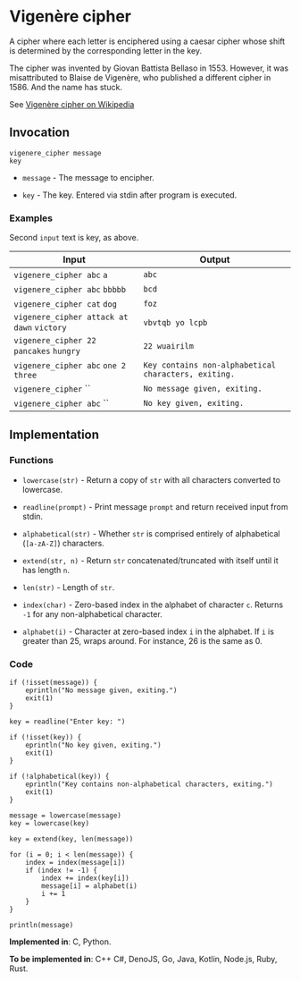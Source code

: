 # Vigenère cipher

A cipher where each letter is enciphered using a caesar cipher whose shift is determined by the corresponding letter in the key.

The cipher was invented by Giovan Battista Bellaso in 1553. However, it was misattributed to Blaise de Vigenère, who published a different cipher in 1586. And the name has stuck.

See [Vigenère cipher on Wikipedia](https://en.wikipedia.org/wiki/Vigen%C3%A8re_cipher)

## Invocation

`vigenere_cipher message`
<br>
`key`

- `message` - The message to encipher.

- `key` - The key. Entered via stdin after program is executed.

### Examples

Second `input` text is key, as above.

| Input                                      | Output                                               |
| ------------------------------------------ | ---------------------------------------------------- |
| `vigenere_cipher abc` `a`                  | `abc`                                                |
| `vigenere_cipher abc` `bbbbb`              | `bcd`                                                |
| `vigenere_cipher cat` `dog`                | `foz`                                                |
| `vigenere_cipher attack at dawn` `victory` | `vbvtqb yo lcpb`                                     |
| `vigenere_cipher 22 pancakes` `hungry`     | `22 wuairilm`                                        |
| `vigenere_cipher abc` `one 2 three`        | `Key contains non-alphabetical characters, exiting.` |
| `vigenere_cipher` ``                       | `No message given, exiting.`                         |
| `vigenere_cipher abc` ``                   | `No key given, exiting.`                             |

## Implementation

### Functions

- `lowercase(str)` - Return a copy of `str` with all characters converted to lowercase.

- `readline(prompt)` - Print message `prompt` and return received input from stdin.

- `alphabetical(str)` - Whether `str` is comprised entirely of alphabetical (`[a-zA-Z]`) characters.

- `extend(str, n)` - Return `str` concatenated/truncated with itself until it has length `n`.

- `len(str)` - Length of `str`.

- `index(char)` - Zero-based index in the alphabet of character `c`. Returns `-1` for any non-alphabetical character.

- `alphabet(i)` - Character at zero-based index `i` in the alphabet. If `i` is greater than 25, wraps around. For instance, 26 is the same as 0.

### Code

```
if (!isset(message)) {
    eprintln("No message given, exiting.")
    exit(1)
}

key = readline("Enter key: ")

if (!isset(key)) {
    eprintln("No key given, exiting.")
    exit(1)
}

if (!alphabetical(key)) {
    eprintln("Key contains non-alphabetical characters, exiting.")
    exit(1)
}

message = lowercase(message)
key = lowercase(key)

key = extend(key, len(message))

for (i = 0; i < len(message)) {
    index = index(message[i])
    if (index != -1) {
        index += index(key[i])
        message[i] = alphabet(i)
        i += 1
    }
}

println(message)
```

**Implemented in**: C, Python.

**To be implemented in**: C++ C#, DenoJS, Go, Java, Kotlin, Node.js, Ruby, Rust.
